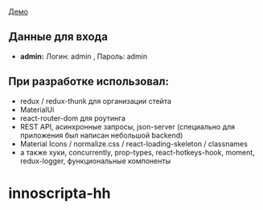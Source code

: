   
[Демо](https://innoscripta-lors.herokuapp.com/)   
## Данные для входа
* **admin:** Логин: admin , Пароль: admin  

## При разработке использовал:
* redux / redux-thunk для организации стейта
* MaterialUi
* react-router-dom для роутинга
* REST API, асинхронные запросы, json-server (специально для приложения был написан небольшой backend)
* Material Icons / normalize.css / react-loading-skeleton / classnames
* а также хуки, concurrently, prop-types, react-hotkeys-hook, moment, redux-logger, функциональные компоненты
# innoscripta-hh
